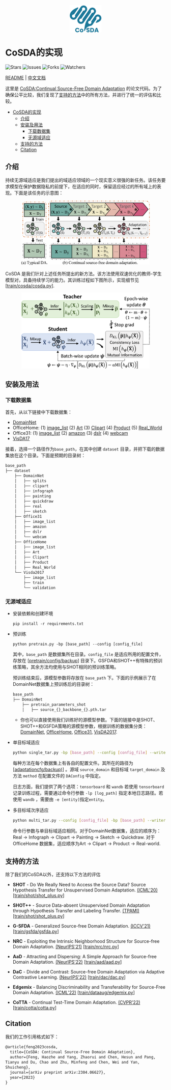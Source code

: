 <div align='center' style="margin-bottom: 10px"><img src='img/logo.png' alt="logo" width="20%" /></div>

# CoSDA的实现
![Stars](https://img.shields.io/github/stars/FengHZ/CoSDA?logo=riseup&color=orange)
![Issues](https://img.shields.io/github/issues/FengHZ/CoSDA?logo=codepen)
![Forks](https://img.shields.io/github/forks/FengHZ/CoSDA?logo=Pinboard)
![Watchers](https://img.shields.io/github/watchers/FengHZ/CoSDA?label=watch&logo=maildotru)

[README](README.md) | [中文文档](README_zh.md)

这里是 [CoSDA:Continual Source-Free Domain Adaptation](https://arxiv.org/abs/2304.06627) 的论文代码。为了确保公平比较，我们复现了[支持的方法](#supported-methods)中的所有方法，并进行了统一的评估和比较。

- [CoSDA的实现](#cosda的实现)
  - [介绍](#介绍)
  - [安装及用法](#安装及用法)
    - [下载数据集](#下载数据集)
    - [无源域适应](#无源域适应)
  - [支持的方法](#支持的方法)
  - [Citation](#citation)


## 介绍
持续无源域适应是我们提出的域适应领域的一个现实意义很强的新任务。该任务要求模型在保护数据隐私的前提下，在适应的同时，保留适应经过的所有域上的表现。下面是该任务的示意图：
<div align='center'><img src="img/CoSDA_Settings.png" alt="setting of continual SFDA" width="80%"/></div>

CoSDA 是我们针对上述任务所提出的新方法。该方法使用双速优化的教师-学生模型对，具备持续学习的能力。其训练过程如下图所示，实现细节见 \[[train/cosda/cosda.py](train/cosda/cosda.py)\].

<div align='center'><img src="img/CoSDA_Method.png" alt="pipeline of CoSDA" width="80%"/></div>

## 安装及用法

### 下载数据集
首先，从以下链接中下载数据集：

  - [DomainNet](http://ai.bu.edu/M3SDA/)
  - OfficeHome: (1) [image_list](https://cloud.tsinghua.edu.cn/f/ca3a3b6a8d554905b4cd/?dl=1) (2) [Art](https://cloud.tsinghua.edu.cn/f/4691878067d04755beab/?dl=1) (3) [Clipart](https://cloud.tsinghua.edu.cn/f/0d41e7da4558408ea5aa/?dl=1) (4) [Product](https://cloud.tsinghua.edu.cn/f/76186deacd7c4fa0a679/?dl=1) (5) [Real_World](https://cloud.tsinghua.edu.cn/f/dee961894cc64b1da1d7/?dl=1)
  - Office31: (1) [image_list](https://cloud.tsinghua.edu.cn/f/d9bca681c71249f19da2/?dl=1) (2) [amazon](https://cloud.tsinghua.edu.cn/f/edc8d1bba1c740dc821c/?dl=1) (3) [dslr](https://cloud.tsinghua.edu.cn/f/ca6df562b7e64850ad7f/?dl=1) (4) [webcam](https://cloud.tsinghua.edu.cn/f/82b24ed2e08f4a3c8888/?dl=1)
  - [VisDA17](https://ai.bu.edu/visda-2017/)

接着，选择一个路径作为`base_path`，在其中创建 `dataset` 目录，并把下载的数据集放在这个目录。下面是预期的目录树：
```
base_path
├── dataset
    ├── DomainNet
    │   ├── splits
    │   ├── clipart
    │   ├── infograph
    │   ├── painting
    │   ├── quickdraw
    │   ├── real
    │   ├── sketch
    ├── Office31
    │   ├── image_list
    │   ├── amazon
    │   ├── dslr
    │   └── webcam
    ├── OfficeHome
    │   ├── image_list
    │   ├── Art
    │   ├── Clipart
    │   ├── Product
    │   ├── Real_World
    └── Visda2017
        ├── image_list
        ├── train
        └── validation
```
### 无源域适应
* 安装依赖和创建环境
  ```
  pip install -r requirements.txt
  ```
* 预训练
  
  ```
  python pretrain.py -bp [base_path] --config [config_file] 
  ```
  其中，`base_path` 是数据集所在目录。`config_file` 是适应所用的配置文件，存放在 \[[pretrain/config/backup](pretrain/config/backup)\] 目录下。GSFDA和SHOT++有特殊的预训练策略，其余方法均使用与SHOT相同的预训练策略。

  预训练结束后，源模型参数将存放在 `base_path` 下。下面的示例展示了在DomainNet数据集上预训练后的目录树：

  ```
  base_path
  ├── DomainNet
      ├── pretrain_parameters_shot
      │   ├── source_{}_backbone_{}.pth.tar
  ```
  * 你也可以直接使用我们训练好的源模型参数。下面的链接中是SHOT、SHOT++和GSFDA策略的源模型参数，根据训练的数据集分类：[DomainNet](https://drive.google.com/file/d/1fyQuNXtME9Uf_oHHrw9ZCHZL7-TyGJzo/view?usp=sharing), [OfficeHome](https://drive.google.com/file/d/18OpU8AX3i8_GUey3SeMyMVG_EkP6Rm-y/view?usp=sharing), [Office31](https://drive.google.com/file/d/1TU_G1P8EveiYAT5vW-eGIhijqxs-kO0I/view?usp=share_link), [VisDA2017](https://drive.google.com/file/d/1BnqOTSeJ1Nuza0WW1uTvPnLJCznJRCaq/view?usp=sharing).

* 单目标域适应
  ```bash
  python single_tar.py -bp [base_path] --config [config_file] --writer [tensorboard / wandb]
  ```
  每种方法在每个数据集上有各自的配置文件。其所在的路径为 \[[adaptationcfg/backup)](adaptationcfg/backup)\] 。源域  `source_domain` 和目标域 `target_domain` 及方法 `method` 在配置文件的 `DAConfig` 中指定。

  日志方面，我们提供了两个选项：`tensorboard` 和 `wandb` 若使用 `tensorboard` 记录训练过程，需要通过命令行参数 `-lp [log_path]` 指定本地日志路径。若使用 `wandb` ，需要由 `-e [entity]`指定`entity`。

* 多目标域次序适应
  ```bash
  python multi_tar.py --config [config_file] -bp [base_path] --writer [tensorboard / wandb] (-lp [log_path] or -e [entity])
  ```
  命令行参数与单目标域适应相同。对于DomainNet数据集，适应的顺序为：Real → Infograph → Clipart → Painting → Sketch → Quickdraw. 对于 OfficeHome 数据集，适应顺序为Art → Clipart → Product → Real-world.

## 支持的方法
除了我们的CoSDA以外，还支持以下方法的评估

- **SHOT** - Do We Really Need to Access the Source Data? Source Hypothesis Transfer for Unsupervised Domain Adaptation. [(ICML'20)](https://proceedings.mlr.press/v119/liang20a.html) \[[train/shot/shot_plus.py](train/shot/shot_plus.py)\]

- **SHOT++** - Source Data-absent Unsupervised Domain Adaptation through Hypothesis Transfer and Labeling Transfer. [(TPAMI)](https://arxiv.org/pdf/2012.07297.pdf) \[[train/shot/shot_plus.py](train/shot/shot_plus.py)\]

- **G-SFDA** - Generalized Source-free Domain Adaptation. [(ICCV'21)](https://openaccess.thecvf.com/content/ICCV2021/html/Yang_Generalized_Source-Free_Domain_Adaptation_ICCV_2021_paper.html) \[[train/gsfda/gsfda.py](train/gsfda/gsfda.py)\]

- **NRC** - Exploiting the Intrinsic Neighborhood Structure for Source-free Domain Adaptation. [(NeurIPS'21)](https://proceedings.neurips.cc/paper/2021/hash/f5deaeeae1538fb6c45901d524ee2f98-Abstract.html) \[[train/nrc/nrc.py](train/nrc/nrc.py)\]

- **AaD** - Attracting and Dispersing: A Simple Approach for Source-free Domain Adaptation. [(NeurIPS'22)](https://openreview.net/forum?id=ZlCpRiZN7n) \[[train/aad/aad.py](train/aad/aad.py)\]

- **DaC** - Divide and Contrast: Source-free Domain Adaptation via Adaptive Contrastive Learning. [(NeurIPS'22)](https://arxiv.org/abs/2211.06612) \[[train/dac/dac.py](train/dac/dac.py)\]

- **Edgemix** - Balancing Discriminability and Transferability for Source-Free Domain Adaptation. [(ICML'22)](https://proceedings.mlr.press/v162/kundu22a.html) \[[train/dataaug/edgemix.py](train/dataaug/edgemix.py)\]

- **CoTTA** - Continual Test-Time Domain Adaptation. [(CVPR'22)](https://openaccess.thecvf.com/content/CVPR2022/html/Wang_Continual_Test-Time_Domain_Adaptation_CVPR_2022_paper.html) \[[train/cotta/cotta.py](train/cotta/cotta.py)\]

## Citation
我们的工作引用格式如下：
```
@article{feng2023cosda,
  title={CoSDA: Continual Source-Free Domain Adaptation},
  author={Feng, Haozhe and Yang, Zhaorui and Chen, Hesun and Pang, Tianyu and Du, Chao and Zhu, Minfeng and Chen, Wei and Yan, Shuicheng},
  journal={arXiv preprint arXiv:2304.06627},
  year={2023}
}
```
